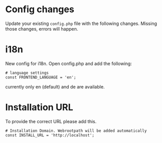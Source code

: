# Config changes

Update your existing `config.php` file with the following changes.
Missing those changes, errors will happen.

# i18n
New config for i18n. Open config.php and add the following:
```
# language settings
const FRONTEND_LANGUAGE = 'en';
```
currently only en (default) and de are available.

#  Installation URL

To provide the correct URL please add this.

```
# Installation Domain. Webrootpath will be added automatically
const INSTALL_URL = 'http://localhost';
```
